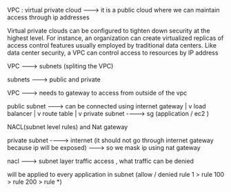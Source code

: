 VPC : virtual private cloud ---> it is a public cloud where we can maintain access through ip addresses

Virtual private clouds can be configured to tighten down security at the highest level. For instance, an organization can create virtualized replicas of access control features usually employed by traditional data centers. Like data center security, a VPC can control access to resources by IP address

VPC ---> subnets (spliting the VPC)

subnets ---> public and private

VPC ---> needs to gateway to access from outside of the vpc

public subnet ---> can be connected using internet gateway
|
v
load balancer
|
v
route table
|
v
private subnet ----> sg (application / ec2 )

NACL(subnet level rules) and Nat gateway

private subnet ----> internet (it should not go through internet gateway because ip will be exposed) ---> so we mask ip using nat gateway

nacl ---> subnet layer traffic access , what traffic can be denied

will be applied to every application in subnet (allow / denied rule 1 > rule 100 > rule 200 > rule \*)
